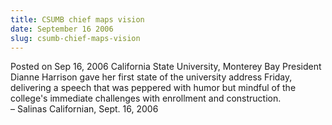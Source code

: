 ```yaml
---
title: CSUMB chief maps vision
date: September 16 2006
slug: csumb-chief-maps-vision
---
```


 



<span class="date">Posted on Sep 16, 2006    </span>
California State University, Monterey Bay President Dianne Harrison
gave her first state of the university address Friday, delivering a
speech that was peppered with humor but mindful of the college&apos;s
immediate challenges with enrollment and construction.<br>
&#x2013; Salinas Californian, Sept. 16, 2006<br/></br>




 
